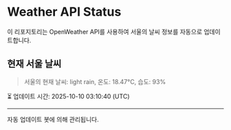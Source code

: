 
# Weather API Status

이 리포지토리는 OpenWeather API를 사용하여 서울의 날씨 정보를 자동으로 업데이트합니다.

## 현재 서울 날씨
> 서울의 현재 날씨: light rain, 온도: 18.47°C, 습도: 93%

⏳ 업데이트 시간: 2025-10-10 03:10:40 (UTC)

---
자동 업데이트 봇에 의해 관리됩니다.
